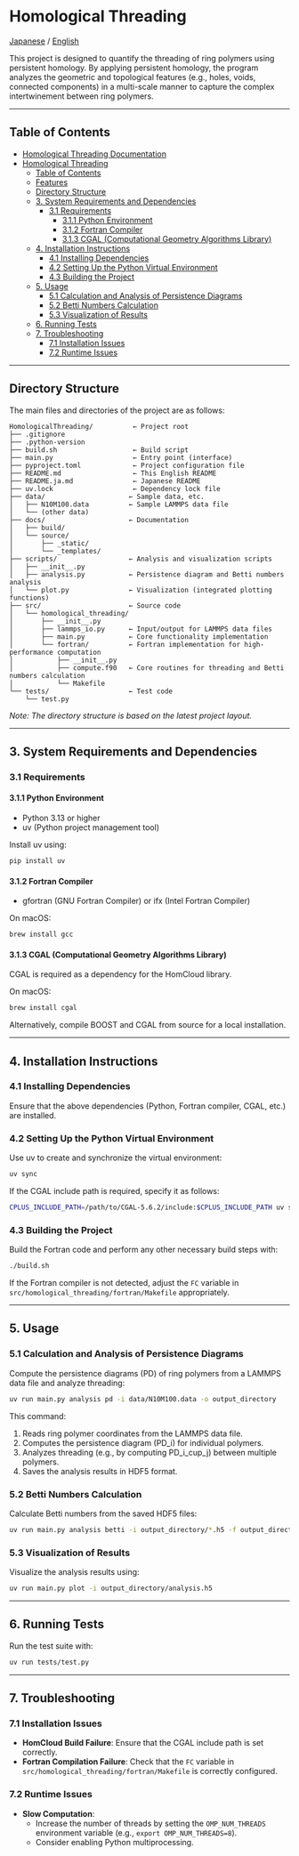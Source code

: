 # Homological Threading

[Japanese](README.ja.md) / [English](README.md)


This project is designed to quantify the threading of ring polymers using persistent homology. By applying persistent homology, the program analyzes the geometric and topological features (e.g., holes, voids, connected components) in a multi-scale manner to capture the complex intertwinement between ring polymers.

---

## Table of Contents
- [Homological Threading Documentation](#homological-threading-documentation)
- [Homological Threading](#homological-threading)
  - [Table of Contents](#table-of-contents)
  - [Features](#features)
  - [Directory Structure](#directory-structure)
  - [3. System Requirements and Dependencies](#3-system-requirements-and-dependencies)
    - [3.1 Requirements](#31-requirements)
      - [3.1.1 Python Environment](#311-python-environment)
      - [3.1.2 Fortran Compiler](#312-fortran-compiler)
      - [3.1.3 CGAL (Computational Geometry Algorithms Library)](#313-cgal-computational-geometry-algorithms-library)
  - [4. Installation Instructions](#4-installation-instructions)
    - [4.1 Installing Dependencies](#41-installing-dependencies)
    - [4.2 Setting Up the Python Virtual Environment](#42-setting-up-the-python-virtual-environment)
    - [4.3 Building the Project](#43-building-the-project)
  - [5. Usage](#5-usage)
    - [5.1 Calculation and Analysis of Persistence Diagrams](#51-calculation-and-analysis-of-persistence-diagrams)
    - [5.2 Betti Numbers Calculation](#52-betti-numbers-calculation)
    - [5.3 Visualization of Results](#53-visualization-of-results)
  - [6. Running Tests](#6-running-tests)
  - [7. Troubleshooting](#7-troubleshooting)
    - [7.1 Installation Issues](#71-installation-issues)
    - [7.2 Runtime Issues](#72-runtime-issues)

---

## Directory Structure

The main files and directories of the project are as follows:

```
HomologicalThreading/          ← Project root
├── .gitignore
├── .python-version
├── build.sh                   ← Build script
├── main.py                    ← Entry point (interface)
├── pyproject.toml             ← Project configuration file
├── README.md                  ← This English README
├── README.ja.md               ← Japanese README
├── uv.lock                    ← Dependency lock file
├── data/                     ← Sample data, etc.
│   ├── N10M100.data          ← Sample LAMMPS data file
│   └── (other data)
├── docs/                     ← Documentation
│   ├── build/
│   └── source/
│       ├── _static/
│       └── _templates/
├── scripts/                  ← Analysis and visualization scripts
│   ├── __init__.py
│   ├── analysis.py           ← Persistence diagram and Betti numbers analysis
│   └── plot.py               ← Visualization (integrated plotting functions)
├── src/                      ← Source code
│   └── homological_threading/
│       ├── __init__.py
│       ├── lammps_io.py      ← Input/output for LAMMPS data files
│       ├── main.py           ← Core functionality implementation
│       └── fortran/          ← Fortran implementation for high-performance computation
│           ├── __init__.py
│           ├── compute.f90   ← Core routines for threading and Betti numbers calculation
│           └── Makefile
└── tests/                    ← Test code
    └── test.py
```

*Note: The directory structure is based on the latest project layout.*

---

## 3. System Requirements and Dependencies

### 3.1 Requirements

#### 3.1.1 Python Environment
- Python 3.13 or higher
- uv (Python project management tool)

Install uv using:
```bash
pip install uv
```

#### 3.1.2 Fortran Compiler
- gfortran (GNU Fortran Compiler) or ifx (Intel Fortran Compiler)

On macOS:
```bash
brew install gcc
```

#### 3.1.3 CGAL (Computational Geometry Algorithms Library)
CGAL is required as a dependency for the HomCloud library.

On macOS:
```bash
brew install cgal
```

Alternatively, compile BOOST and CGAL from source for a local installation.

---

## 4. Installation Instructions

### 4.1 Installing Dependencies
Ensure that the above dependencies (Python, Fortran compiler, CGAL, etc.) are installed.

### 4.2 Setting Up the Python Virtual Environment

Use uv to create and synchronize the virtual environment:
```bash
uv sync
```

If the CGAL include path is required, specify it as follows:
```bash
CPLUS_INCLUDE_PATH=/path/to/CGAL-5.6.2/include:$CPLUS_INCLUDE_PATH uv sync
```

### 4.3 Building the Project

Build the Fortran code and perform any other necessary build steps with:
```bash
./build.sh
```

If the Fortran compiler is not detected, adjust the `FC` variable in `src/homological_threading/fortran/Makefile` appropriately.

---

## 5. Usage

### 5.1 Calculation and Analysis of Persistence Diagrams
Compute the persistence diagrams (PD) of ring polymers from a LAMMPS data file and analyze threading:
```bash
uv run main.py analysis pd -i data/N10M100.data -o output_directory
```
This command:
1. Reads ring polymer coordinates from the LAMMPS data file.
2. Computes the persistence diagram (PD_i) for individual polymers.
3. Analyzes threading (e.g., by computing PD_i_cup_j) between multiple polymers.
4. Saves the analysis results in HDF5 format.

### 5.2 Betti Numbers Calculation

Calculate Betti numbers from the saved HDF5 files:
```bash
uv run main.py analysis betti -i output_directory/*.h5 -f output_directory/analysis.h5
```

### 5.3 Visualization of Results

Visualize the analysis results using:
```bash
uv run main.py plot -i output_directory/analysis.h5
```

---

## 6. Running Tests

Run the test suite with:
```bash
uv run tests/test.py
```

---

## 7. Troubleshooting

### 7.1 Installation Issues

- **HomCloud Build Failure**: Ensure that the CGAL include path is set correctly.
- **Fortran Compilation Failure**: Check that the `FC` variable in `src/homological_threading/fortran/Makefile` is correctly configured.

### 7.2 Runtime Issues

- **Slow Computation**:
  - Increase the number of threads by setting the `OMP_NUM_THREADS` environment variable (e.g., `export OMP_NUM_THREADS=8`).
  - Consider enabling Python multiprocessing.

